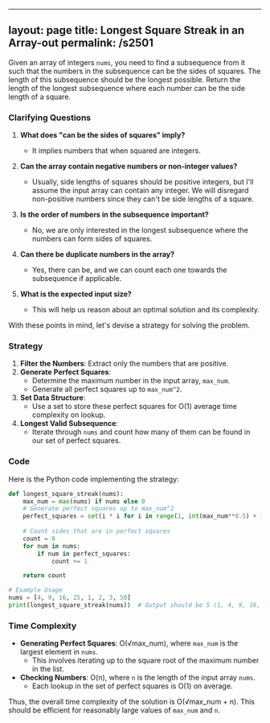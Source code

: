 
---
layout: page
title:  Longest Square Streak in an Array-out
permalink: /s2501
---

Given an array of integers `nums`, you need to find a subsequence from it such that the numbers in the subsequence can be the sides of squares. The length of this subsequence should be the longest possible. Return the length of the longest subsequence where each number can be the side length of a square. 

### Clarifying Questions

1. **What does "can be the sides of squares" imply?**
   - It implies numbers that when squared are integers.

2. **Can the array contain negative numbers or non-integer values?**
   - Usually, side lengths of squares should be positive integers, but I'll assume the input array can contain any integer. We will disregard non-positive numbers since they can't be side lengths of a square.

3. **Is the order of numbers in the subsequence important?**
   - No, we are only interested in the longest subsequence where the numbers can form sides of squares.

4. **Can there be duplicate numbers in the array?**
   - Yes, there can be, and we can count each one towards the subsequence if applicable.

5. **What is the expected input size?**
   - This will help us reason about an optimal solution and its complexity.

With these points in mind, let's devise a strategy for solving the problem.

### Strategy

1. **Filter the Numbers**: Extract only the numbers that are positive.
2. **Generate Perfect Squares**:
   - Determine the maximum number in the input array, `max_num`.
   - Generate all perfect squares up to `max_num^2`.
3. **Set Data Structure**:
   - Use a set to store these perfect squares for O(1) average time complexity on lookup.
4. **Longest Valid Subsequence**:
   - Iterate through `nums` and count how many of them can be found in our set of perfect squares.

### Code

Here is the Python code implementing the strategy:

```python
def longest_square_streak(nums):
    max_num = max(nums) if nums else 0
    # Generate perfect squares up to max_num^2
    perfect_squares = set(i * i for i in range(1, int(max_num**0.5) + 1))
    
    # Count sides that are in perfect squares
    count = 0
    for num in nums:
        if num in perfect_squares:
            count += 1

    return count

# Example Usage
nums = [4, 9, 16, 25, 1, 2, 3, 50]
print(longest_square_streak(nums))  # Output should be 5 (1, 4, 9, 16, 25)
```

### Time Complexity

- **Generating Perfect Squares**: O(√max_num), where `max_num` is the largest element in `nums`.
  - This involves iterating up to the square root of the maximum number in the list.
- **Checking Numbers**: O(n), where `n` is the length of the input array `nums`.
  - Each lookup in the set of perfect squares is O(1) on average.

Thus, the overall time complexity of the solution is O(√max_num + n). This should be efficient for reasonably large values of `max_num` and `n`.